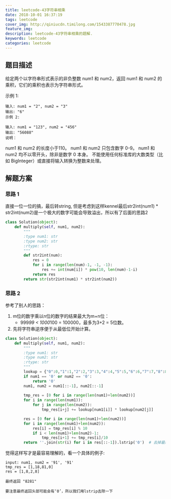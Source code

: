 ```yaml
---
title: leetcode-43字符串相乘
date: 2018-10-01 16:37:19
tags: leetcode
cover_img: http://qiniucdn.timilong.com/1543387770478.jpg
feature_img:
description: leetcode-43字符串相乘的题解.
keywords: leetcode
categories: leetcode
---
```


## 题目描述
给定两个以字符串形式表示的非负整数 num1 和 num2，返回 num1 和 num2 的乘积，它们的乘积也表示为字符串形式。

示例 1:
```
输入: num1 = "2", num2 = "3"
输出: "6"
示例 2:

输入: num1 = "123", num2 = "456"
输出: "56088"
说明：
```

num1 和 num2 的长度小于110。
num1 和 num2 只包含数字 0-9。
num1 和 num2 均不以零开头，除非是数字 0 本身。
不能使用任何标准库的大数类型（比如 BigInteger）或直接将输入转换为整数来处理。

## 解题方案


### 思路 1
直接一位一位的搞，最后转string, 但是考虑到这样kennel最后str2int(num1) * str2int(num2)是一个极大的数字可能会导致溢出，所以有了后面的思路2

```python
class Solution(object):
    def multiply(self, num1, num2):
        """
        :type num1: str
        :type num2: str
        :rtype: str
        """
        def str2int(num):
            res = 0
            for i in range(len(num)-1, -1, -1):
                res += int(num[i]) * pow(10, len(num)-1-i)
            return res
        return str(str2int(num1) * str2int(num2))
```

### 思路 2


参考了别人的思路：

1. m位的数字乘以n位的数字的结果最大为m+n位：
    * 999*99 < 1000*100 = 100000，最多为3+2 = 5位数。
2. 先将字符串逆序便于从最低位开始计算。


```python
class Solution(object):
    def multiply(self, num1, num2):
        """
        :type num1: str
        :type num2: str
        :rtype: str
        """
        lookup = {"0":0,"1":1,"2":2,"3":3,"4":4,"5":5,"6":6,"7":7,"8":8,"9":9} # 节省查找时间，避免无休止使用ord函数来得到数字
        if num1 == '0' or num2 == '0':
            return '0'
        num1, num2 = num1[::-1], num2[::-1]
        
        tmp_res = [0 for i in range(len(num1)+len(num2))]
        for i in range(len(num1)):
            for j in range(len(num2)):
                tmp_res[i+j] += lookup[num1[i]] * lookup[num2[j]]

        res = [0 for i in range(len(num1)+len(num2))]
        for i in range(len(num1)+len(num2)):
            res[i] = tmp_res[i] % 10
            if i < len(num1)+len(num2)-1:
                tmp_res[i+1] += tmp_res[i]/10 
        return ''.join(str(i) for i in res[::-1]).lstrip('0')  # 去掉最终结果头部可能存在的‘0’
```

觉得这样写才是最容易理解的，看一个具体的例子:
```
input: num1, num2 = '91', '91'
tmp_res = [1,18,81,0]
res = [1,8,2,8]

最终返回 "8281"

要注意最终返回头部可能会有‘0’，所以我们用lstrip去除一下
```


